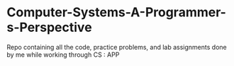 # Computer-Systems-A-Programmer-s-Perspective
Repo containing all the code, practice problems, and lab assignments done by me while working through CS : APP
